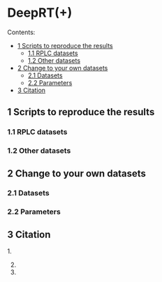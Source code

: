 # DeepRT(+)
Contents:
* [1 Scripts to reproduce the results](#1)
    - [1.1 RPLC datasets](#1.1)
    - [1.2 Other datasets](#1.2)
* [2 Change to your own datasets](#2)
    - [2.1 Datasets](#2.1)
    - [2.2 Parameters](#2.2)
* [3 Citation](#3)    

<h2 id="1">1 Scripts to reproduce the results</h2>

<h3 id="1.1">1.1 RPLC datasets</h3>

<h3 id="1.2">1.2 Other datasets</h3>

<h2 id="2">2 Change to your own datasets</h2>

<h3 id="2.1">2.1 Datasets</h3>

<h3 id="2.2">2.2 Parameters</h3>

<h2 id="3">3 Citation</h2>
1. 

2. 

3. 

